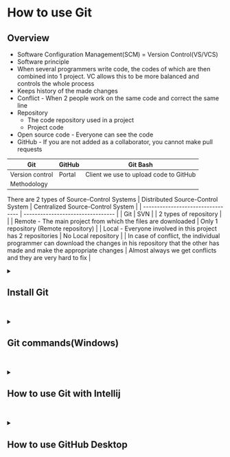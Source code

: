 # How to use Git


## Overview

- Software Configuration Management(SCM) = Version Control(VS/VCS)
- Software principle
- When several programmers write code, the codes of which are then combined into 1 project. VC allows this to be more balanced and controls the whole process
- Keeps history of the made changes
- Conflict - When 2 people work on the same code and correct the same line
- Repository
  - The code repository used in a project
  - Project code    
- Open source code - Everyone can see the code
- GitHub - If you are not added as a collaborator, you cannot make pull requests

| Git        | GitHub  | Git Bash |
| ---------- | ------- | -------- |
| Version control | Portal | Client we use to upload code to GitHub |
| Methodology | | |


There are 2 types of Source-Control Systems 
| Distributed Source-Control System | Centralized Source-Control System |
| --------------------------------- | --------------------------------- |
| Git | SVN |
| 2 types of repository | |
| Remote - The main project from which the files are downloaded | Only 1 repository (Remote repository) |
| Local - Everyone involved in this project has 2 repositories | No Local repository |
| In case of conflict, the individual programmer can download the changes in his repository that the other has made and make the appropriate changes | Almost always we get conflicts and they are very hard to fix |




  


<details>
<summary><h2>Install Git</h2></summary>
<br>
     
1. To install Git visit - https://git-scm.com/
2. Follow the below steps for the installation

     ![step-1](git-steps/g-1.png) 
     ![step-2](git-steps/g-2.png)

     ![step-3](git-steps/g-3.png)

     ![step-4](git-steps/g-4.png)

     ![step-5](git-steps/g-5.png)
 
     ![step-6](git-steps/g-6.png)

     ![step-7](git-steps/g-7.png)

     ![step-8](git-steps/g-8.png)

     ![step-9](git-steps/g-9.png)

     ![step-10](git-steps/g-10.png)

     ![step-11](git-steps/g-11.png)

     ![step-12](git-steps/g-12.png)

     ![step-13](git-steps/g-13.png)

     ![step-14](git-steps/g-14.png)

     ![step-15](git-steps/g-15.png)

     ![step-16](git-steps/g-16.png)
     
     ![step-17](git-steps/g-17.png)
</details>


##

<details>
<summary><h2>Git commands(Windows)</h2></summary>
<br>

Before following the below commands you would need to set Git with your GitHub profile. You can check [here](https://docs.github.com/en/get-started/getting-started-with-git/setting-your-username-in-git) how to do it.


1. Create a folder on your Desktop named "test"

2. Right click on it and select "Open Git Bash here"

   ![gc-2](git-commands/gc-2.png)

3. Open the folder "test"

4. In the Git console write the command
   ```
   git init
   ```
   This command creates a Local repository on your PC
   
   ![gc-4](git-commands/gc-4.png)

5. Create "file-1.txt" in the "test" folder 
   ```
   touch file-1.txt
   ```
   ![gc-5](git-commands/gc-5.png)

6. Check the status of our Local repository
   ```
   git status
   ```
   ![gc-6](git-commands/gc-6.png)

   From the result we got, it can be seen that we don't have any commits and we have 1 untracked file.

7. As mentioned in the result we got from the previous point we need to use:
   ```
   git add file-1.txt
   ```
   ![gc-7](git-commands/gc-7.png)

8. Check the status 
   ```
   git status
   ```
   
   ![gc-8](git-commands/gc-8.png)

9. Commit the changes
   ```
   git commit -m "Add text file"
   ```
   ```
   git commit -m "[Message]"
   ```

   ![gc-9](git-commands/gc-9.png)
   
   From the above message we can see that we have added a new commit with a message "Add text file" and we have changed 1 file(file-1.txt)

10. Check the status
    ```
    git status
    ```
    
    ![gc-10](git-commands/gc-10.png)

    When we see the above message, that means we are ready to the push the changes and add them to the Remote repository.

11. Add some text to file-1.txt
    ```
    echo "Sofia" >> file-1.txt
    ```

    ![gc-11](git-commands/gc-11.png)

12. You can clear your console using
    ```
    clear
    ```

13. After adding text to file-1.txt, check the status
    ```
    git status
    ```

    ![gc-13](git-commands/gc-13.png)

    From the above message we can either prepare our changes for commit or discard the changes we have made.
    If we want to restore the previous state of the file we have to use:
    ```
    git restore file-1.txt
    ```

    If we want to keep the changes we made and prepare them for commit we have to use:
    ```
    git add file-1.txt
    ```
    With this command we can add 1 file at a time, but what if we have multiple... 

14. Add 2 more files to the "test" folder
    ```
    touch file-2.txt
    touch file-3.txt
    ```
    ![gc-14](git-commands/gc-14.png)

15. Check the status
    ```
    git status
    ```
    ![gc-15](git-commands/gc-15.png)

16. Add all files at once
    ```
    git add .
    ```
    ![gc-16](git-commands/gc-16.png)

17. Check the status
    ```
    git status
    ```
    ![gc-17](git-commands/gc-17.png)

18. Commit the changes
    ```
    git commit -m "Added 2 new files and changed file-1.txt"
    ```
    ![gc-18](git-commands/gc-18.png)

19. Check the status
    ```
    git status
    ```
    ![gc-19](git-commands/gc-19.png)

20. Remove file-3.txt
    ```
    rm -i file-3.txt
    ```
    Since we are using "-i", we will be asked whether we want this file to be deleted. 
    ![gc-20](git-commands/gc-20.png)

21. Check the status
    ```
    git status
    ```
    ![gc-21](git-commands/gc-21.png)

22. Prepare everything for commit and check the status
    ```
    git add .
    git status
    ```
    ![gc-22](git-commands/gc-22.png)

23. Commit
    ```
    git commit -m "Deleted file-3.txt"
    ```
    ![gc-23](git-commands/gc-23.png)

24. Check the history of your commits
    ```
    git log
    ```
    ![gc-24](git-commands/gc-24.png)

25. Connect our Local repository with the one in GitHub
    
    We need a repository in our GitHub. To create one follow the steps below:

    Step 1
    
    <kbd> ![25-1](git-commands/gc-25-1.png) </kbd>

    Step 2
    
    <kbd> ![25-2](git-commands/gc-25-2.png) </kbd>

    Step 3

    <kbd> ![25-3](git-commands/gc-25-3.png) </kbd>

    I have created this [one](https://github.com/DenisBuserski/test).

    Copy the URL of the repository and use the following command
    ```
    git remote add origin [URL]
    ```
    ```
    git remote add origin https://github.com/DenisBuserski/test
    ```
    ![25-4](git-commands/gc-25-4.png)

    We need to move to our main branch
    ```
    git checkout -b main
    ```
    ![25-5](git-commands/gc-25-5.png)

    After that we need to fetch the data from it
    ```
    git fetch origin main
    ```
    ![25-6](git-commands/gc-25-6.png)

    Rebase
    ```
    git rebase origin/main
    ```
    ![25-7](git-commands/gc-25-7.png)

    Push our changes
    ```
    git push -u origin main
    ```
    ![25-8](git-commands/gc-25-8.png)

    After that you will see "file-1.txt" and "file-2.txt" in your GitHub repository.

26. There was a change in file-2.txt, which was not done by us. In this case we would need to take those changes on our side.

    Modify file-2.txt directly from GitHub. Follow bellow to see how:

    <kbd> ![gc-26-1](git-commands/gc-26-1.png) </kbd>

    <kbd> ![gc-26-2](git-commands/gc-26-2.png) </kbd>

    <kbd> ![gc-26-3](git-commands/gc-26-3.png) </kbd>

    After the file was changed we will pull those changes on our side:
    ```
    git pull
    ```
    This command takes the latest changes.
    
    ![gc-26-4](git-commands/gc-26-4.png)

    Now when we have pulled the changes. You can check if file-2.txt is changed on our side:
    ```
    cat file-2.txt
    ```
    ![gc-26-5](git-commands/gc-26-5.png)

27. Modify file-2.txt from GitHub and we will use 
    ```
    git fetch
    ```
    so we can see what the difference between "pull" and "fetch" is.

    ![gc-27-1](git-commands/gc-27-1.png)

    ```
    git diff main..origin/main
    ```
    ![gc-27-2](git-commands/gc-27-2.png)

    We can see what changes were made to the file, before we pull those changes on our Local repository

    ```
    git pull
    ```
    ![gc-27-3](git-commands/gc-27-3.png)

    ```
    git status
    ```
    ![gc-27-4](git-commands/gc-27-4.png)

28. What if we don't have the repository on our machine?
    Create a new folder on you Desktop named "Projects", right click on it "Open Git Bash Here".
    ```
    git clone [URL]
    ```
    ```
    git clone https://github.com/DenisBuserski/test
    ```
    ![gc-28](git-commands/gc-28.png)



You acan check here a grafical explanation of most of the commands we used.

<kbd> ![0](git-commands/f-0.jpg) </kbd>
    
</details>


##

<details>
<summary><h2>How to use Git with Intellij</h2></summary>
<br>

<details>
<summary><h3>Create new project</h3></summary>
<br>

aaa

</details>

<details>
<summary><h3>Clone exsisting project</h3></summary>
<br>

  aaa

</details>

</details>


##

<details>
<summary><h2>How to use GitHub Desktop</h2></summary>
<br>

You can download GitHub Desktop from [here](https://desktop.github.com/)

<details>
<summary><h3>Create new project</h3></summary>
<br>

aaa

</details>

<details>
<summary><h3>Clone exsisting project</h3></summary>
<br>

  aaa

</details>

</details>

